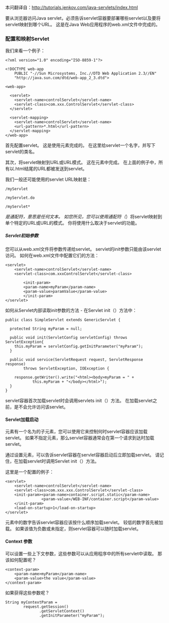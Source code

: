 本问翻译自：http://tutorials.jenkov.com/java-servlets/index.html

要从浏览器访问Java servlet，必须告诉servlet容器要部署哪些servlet以及要将servlet映射到哪个URL。 这是在Java Web应用程序的web.xml文件中完成的。

### 配置和映射Servlet
我们来看一个例子：

```
<?xml version="1.0" encoding="ISO-8859-1"?>

<!DOCTYPE web-app
    PUBLIC "-//Sun Microsystems, Inc.//DTD Web Application 2.3//EN"
    "http://java.sun.com/dtd/web-app_2_3.dtd">

<web-app>

  <servlet>
    <servlet-name>controlServlet</servlet-name>
    <servlet-class>com.xxx.ControlServlet</servlet-class>
  </servlet>

  <servlet-mapping>
    <servlet-name>controlServlet</servlet-name>
    <url-pattern>*.html</url-pattern>
  </servlet-mapping>
</web-app>    
```
首先配置servlet。 这是使用<servlet>元素完成的。 在这里给servlet一个名字，并写下servlet的类名。

其次，将servlet映射到URL或URL模式。 这在<servlet-mapping>元素中完成。 在上面的例子中，所有以.html结尾的URL都被发送到servlet。

我们一般还可能使用的servlet URL映射是：
```
/myServlet

/myServlet.do

/myServlet*
```
*是通配符，意思是任何文本。 如您所见，您可以使用通配符（*）将servlet映射到单个特定的URL或URL的模式。 你将使用什么取决于servlet的功能。

##### Servlet初始参数
您可以从web.xml文件将参数传递给servlet。 servlet的init参数只能由该servlet访问。 
如何在web.xml文件中配置它们的方法：
```
<servlet>
    <servlet-name>controlServlet</servlet-name>
    <servlet-class>com.xxxControlServlet</servlet-class>
    
        <init-param>
        <param-name>myParam</param-name>
        <param-value>paramValue</param-value>
        </init-param>
</servlet>
```
如何从Servlet内部读取init参数的方法 - 在Servlet init（）方法中：
```
public class SimpleServlet extends GenericServlet {

  protected String myParam = null;

  public void init(ServletConfig servletConfig) throws ServletException{
    this.myParam = servletConfig.getInitParameter("myParam");
  }

  public void service(ServletRequest request, ServletResponse response)
        throws ServletException, IOException {

    response.getWriter().write("<html><body>myParam = " +
            this.myParam + "</body></html>");
  }
}
```
servlet容器首次加载servlet时会调用servlets init（）方法。 在加载servlet之前，是不会允许访问该servlet。
#### Servlet加载启动
<servlet>元素有一个名为<load-on-startup>的子元素，您可以使用它来控制何时servlet容器应该加载servlet。 如果不指定<load-on-startup>元素，那么servlet容器通常会在第一个请求到达时加载servlet。

通过设置<load-on-startup>元素，可以告诉servlet容器在servlet容器启动后立即加载servlet。 请记住，在加载servlet时调用Servlet init（）方法。

这里是一个<load-on-startup>配置的例子：

```
<servlet>
    <servlet-name>controlServlet</servlet-name>
    <servlet-class>com.xxx.xxx.ControlServlet</servlet-class>
    <init-param><param-name>container.script.static</param-name>
                <param-value>/WEB-INF/container.script</param-value>
    </init-param>
    <load-on-startup>1</load-on-startup>
</servlet>
```
<load-on-startup>元素中的数字告诉servlet容器应该按什么顺序加载servlet。 较低的数字首先被加载。 如果该值为负数或未指定，则servlet容器可以随时加载servlet。

#### Context 参数
可以设置一些上下文参数，这些参数可以从应用程序中的所有servlet中读取。
那该如何配置呢？
```
<context-param>
    <param-name>myParam</param-name>
    <param-value>the value</param-value>
</context-param>
```
如果获得这些参数呢？
```
String myContextParam =
        request.getSession()
               .getServletContext()
               .getInitParameter("myParam");
```








